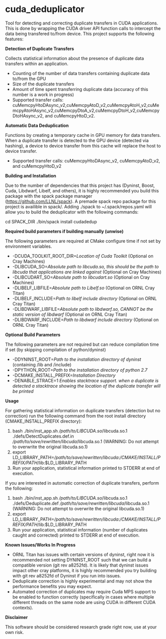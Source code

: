 # cuda_deduplicator
Tool for detecting and correcting duplicate transfers in CUDA applications. This is done by wrapping the CUDA driver API function calls to intercept the data being transfered to/from device. This project supports the following features:

**Detection of Duplicate Transfers**

Collects statistical information about the presence of duplicate data transfers within an application. 

- Counting of the number of data transfers containing duplicate data to/from the GPU
- Size of the duplicate transfers
- Amount of time spent transferring duplicate data (accuracy of this number is a work in progress)
- Supported transfer calls: cuMemcpyHtoDAsync_v2,cuMemcpyAtoD_v2,cuMemcpyAtoH_v2,cuMemcpyAtoHAsync_v2,cuMemcpyDtoA_v2,cuMemcpyDtoH_v2,cuMemcpyDtoHAsync_v2, and cuMemcpyHtoD_v2.

**Automatic Data Deduplication**

Functions by creating a temporary cache in GPU memory for data transfers. When a duplicate transfer is detected to the GPU device (detected via hashing), a device to device transfer from this cache will replace the host to device transfer.

- Supported transfer calls: cuMemcpyHtoDAsync_v2, cuMemcpyAtoD_v2, and cuMemcpyHtoD_v2

**Building and Installation**

Due to the number of dependencies that this project has (Dyninst, Boost, Cuda, Libdwarf, Libelf, and others), it is highly recommended you build this package with the spack package manager (https://github.com/LLNL/spack). A premade spack repo package for this project is availible in spack/. Adding ./spack to ~/.spack/repos.yaml will allow you to build the deduplicator with the following commands:

cd SPACK_DIR
./bin/spack install cudadedup 

**Required build parameters if building manually (unwise)**

The following parameters are required at CMake configure time if not set by environment variables.

- -DCUDA_TOOLKIT_ROOT_DIR=*Location of Cuda Toolkit* (Optional on Cray Machines)
- -DLIBCUDA_SO=*Absolute path to libcuda.so, this should be the path to libcuda that applications are linked against* (Optional on Cray Machines)
- -DLIBCUDART_SO=*Absolute path to libcudart.so* (Optional on Cray Machines)
- -DLIBELF_LIBFILE=*Absolute path to Libelf.so* (Optional on ORNL Cray Titan)
- -DLIBELF_INCLUDE=*Path to libelf include directory* (Optional on ORNL Cray Titan)
- -DLIBDWARF_LIBFILE=*Absolute path to libdwarf.so, CANNOT be the static version of libdwarf* (Optional on ORNL Cray Titan)
- -DLIBDWARF_INCLUDE=*Path to libdwarf include directory* (Optional on ORNL Cray Titan)

**Optional Build Parameters**

The following parameters are not required but can reduce compilation time if set (by skipping compilation of python/dyninst)

- -DDYNINST_ROOT=*Path to the installation directory of dyninst* (containing /lib and /include)
- -DPYTHON_ROOT=*Path to the installation directory of python 2.7*
- -DCMAKE_INSTALL_PREFIX=*Installation Directory*
- -DENABLE_STRACE=1 *Enables stacktrace support. when a duplicate is detected a stacktrace showing the location of the duplicate transfer will be printed*

**Usage**

For gathering statistical information on duplicate transfers (detection but no correction) run the following command from the root install directory (CMAKE_INSTALL_PREFIX directory):

1. bash ./bin/inst_app.sh */path/to/LIBCUDA.so*/libcuda.so.1 ./defs/DetectDuplicates.def.in */path/to/save/rewritten/libcuda*/libcuda.so.1 (WARNING: Do not attempt to overwrite the original libcuda.so.1)
2. export LD_LIBRARY_PATH=*/path/to/save/rewritten/libcuda*:*/CMAKE/INSTALL/PREFIX/PATH*/lib:$LD_LIBRARY_PATH
3. Run your application, statistical information printed to STDERR at end of execution.

If you are interested in automatic correction of duplicate transfers, perform the following:

1. bash ./bin/inst_app.sh */path/to/LIBCUDA.so*/libcuda.so.1 ./defs/Deduplicate.def */path/to/save/rewritten/libcuda*/libcuda.so.1 (WARNING: Do not attempt to overwrite the original libcuda.so.1)
2. export LD_LIBRARY_PATH=*/path/to/save/rewritten/libcuda*:*/CMAKE/INSTALL/PREFIX/PATH*/lib:$LD_LIBRARY_PATH
3. Run your application, statistical information (number of duplicates caught and corrected) printed to STDERR at end of execution.

**Known Issues/Works In Progress**

- ORNL Titan has issues with certain versions of dyninst, right now it is recommended not setting DYNINST_ROOT such that we can build a compatible version (git rev a8252fd). It is likely that dyninst issues impact other cray platforms, it is highly recommended you try building with git rev a8252fd of Dyninst if you run into issues.
- Deduplicate correction is highly experimental and may not show the performance benefits you may expect. 
- Automated correction of duplicates may require Cuda MPS support to be enabled to function correctly (specifically in cases where multiple different threads on the same node are using CUDA in different CUDA contexts). 

**Disclaimer**

This software should be considered research grade right now, use at your own risk. 






